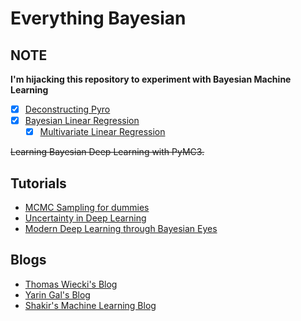 # Everything Bayesian

## NOTE

**I'm hijacking this repository to experiment with Bayesian Machine Learning**

- [x] [Deconstructing Pyro](minipyro/README.md)
- [x] [Bayesian Linear Regression](bayesian-linear-regression)
  - [x] [Multivariate Linear Regression](bayesian-linear-regression/mvblinr.py)

~~Learning Bayesian Deep Learning with PyMC3.~~

## Tutorials

- [MCMC Sampling for dummies](http://twiecki.github.io/blog/2015/11/10/mcmc-sampling/)
- [Uncertainty in Deep Learning](http://mlg.eng.cam.ac.uk/yarin/blog_2248.html)
- [Modern Deep Learning through Bayesian Eyes](https://www.youtube.com/watch?v=3ONLxYeM1Sc)

## Blogs

- [Thomas Wiecki's Blog](http://twiecki.github.io/)
- [Yarin Gal's Blog](http://mlg.eng.cam.ac.uk/yarin/blog.html)
- [Shakir's Machine Learning Blog](http://blog.shakirm.com/)
